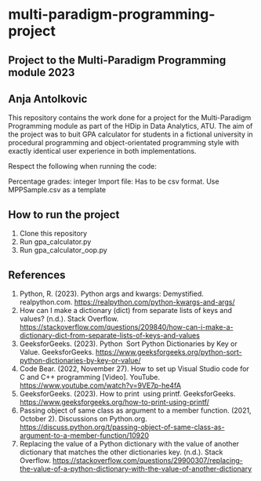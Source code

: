 # multi-paradigm-programming-project
## Project to the Multi-Paradigm Programming module 2023
## Anja Antolkovic

This repository contains the work done for a project for the Multi-Paradigm Programming module as part of the HDip in Data Analytics, ATU. The aim of the project was to buit GPA calculator for students in a fictional university in procedural programming and object-orientated programming style with exactly identical user experience in both implementations.

Respect the following when running the code:

Percentage grades: integer 
Import file: Has to be csv format. Use MPPSample.csv as a template 

## How to run the project
1. Clone this repository
2. Run gpa_calculator.py
4. Run gpa_calculator_oop.py

## References
1. Python, R. (2023). Python args and kwargs: Demystified. realpython.com. https://realpython.com/python-kwargs-and-args/
2. How can I make a dictionary (dict) from separate lists of keys and values? (n.d.). Stack Overflow. https://stackoverflow.com/questions/209840/how-can-i-make-a-dictionary-dict-from-separate-lists-of-keys-and-values
3. GeeksforGeeks. (2023). Python   Sort Python Dictionaries by Key or Value. GeeksforGeeks. https://www.geeksforgeeks.org/python-sort-python-dictionaries-by-key-or-value/
4. Code Bear. (2022, November 27). How to set up Visual Studio code for C and C++ programming [Video]. YouTube. https://www.youtube.com/watch?v=9VE7p-he4fA
5. GeeksforGeeks. (2023). How to print   using printf. GeeksforGeeks. https://www.geeksforgeeks.org/how-to-print-using-printf/
6. Passing object of same class as argument to a member function. (2021, October 2). Discussions on Python.org. https://discuss.python.org/t/passing-object-of-same-class-as-argument-to-a-member-function/10920
7. Replacing the value of a Python dictionary with the value of another dictionary that matches the other dictionaries key. (n.d.). Stack Overflow. https://stackoverflow.com/questions/29900307/replacing-the-value-of-a-python-dictionary-with-the-value-of-another-dictionary